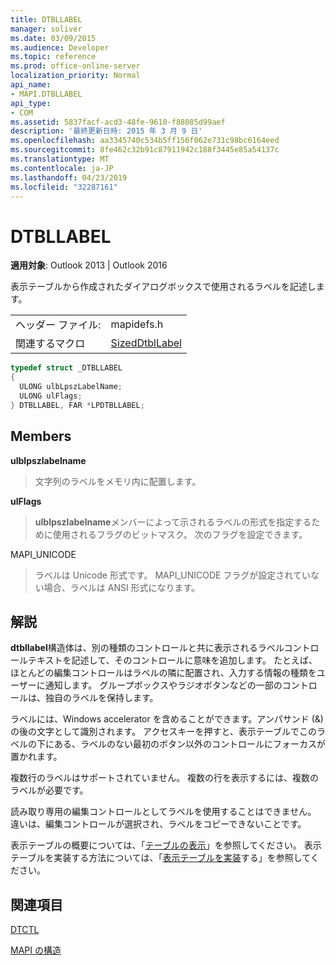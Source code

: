 ```yaml
---
title: DTBLLABEL
manager: soliver
ms.date: 03/09/2015
ms.audience: Developer
ms.topic: reference
ms.prod: office-online-server
localization_priority: Normal
api_name:
- MAPI.DTBLLABEL
api_type:
- COM
ms.assetid: 5837facf-acd3-48fe-9610-f88085d99aef
description: '最終更新日時: 2015 年 3 月 9 日'
ms.openlocfilehash: aa3345740c534b5ff156f062e731c98bc6164eed
ms.sourcegitcommit: 8fe462c32b91c87911942c188f3445e85a54137c
ms.translationtype: MT
ms.contentlocale: ja-JP
ms.lasthandoff: 04/23/2019
ms.locfileid: "32287161"
---
```

# <a name="dtbllabel"></a>DTBLLABEL

  
  
**適用対象**: Outlook 2013 | Outlook 2016 
  
表示テーブルから作成されたダイアログボックスで使用されるラベルを記述します。
  
|||
|:-----|:-----|
|ヘッダー ファイル:  <br/> |mapidefs.h  <br/> |
|関連するマクロ  <br/> |[SizedDtblLabel](sizeddtbllabel.md) <br/> |
   
```cpp
typedef struct _DTBLLABEL
{
  ULONG ulbLpszLabelName;
  ULONG ulFlags;
} DTBLLABEL, FAR *LPDTBLLABEL;

```

## <a name="members"></a>Members

 **ulblpszlabelname**
  
> 文字列のラベルをメモリ内に配置します。
    
 **ulFlags**
  
> **ulblpszlabelname**メンバーによって示されるラベルの形式を指定するために使用されるフラグのビットマスク。 次のフラグを設定できます。 
    
MAPI_UNICODE 
  
> ラベルは Unicode 形式です。 MAPI_UNICODE フラグが設定されていない場合、ラベルは ANSI 形式になります。
    
## <a name="remarks"></a>解説

**dtbllabel**構造体は、別の種類のコントロールと共に表示されるラベルコントロールテキストを記述して、そのコントロールに意味を追加します。 たとえば、ほとんどの編集コントロールはラベルの隣に配置され、入力する情報の種類をユーザーに通知します。 グループボックスやラジオボタンなどの一部のコントロールは、独自のラベルを保持します。 
  
ラベルには、Windows accelerator を含めることができます。アンパサンド (&amp;) の後の文字として識別されます。 アクセスキーを押すと、表示テーブルでこのラベルの下にある、ラベルのない最初のボタン以外のコントロールにフォーカスが置かれます。
  
複数行のラベルはサポートされていません。 複数の行を表示するには、複数のラベルが必要です。
  
読み取り専用の編集コントロールとしてラベルを使用することはできません。 違いは、編集コントロールが選択され、ラベルをコピーできないことです。 
  
表示テーブルの概要については、「[テーブルの表示](display-tables.md)」を参照してください。 表示テーブルを実装する方法については、「[表示テーブルを実装](display-table-implementation.md)する」を参照してください。
  
## <a name="see-also"></a>関連項目



[DTCTL](dtctl.md)


[MAPI の構造](mapi-structures.md)

